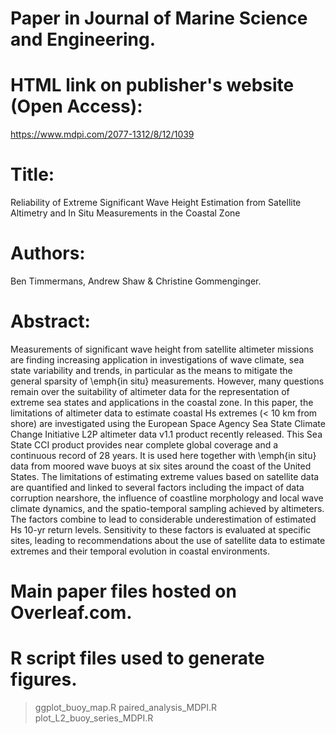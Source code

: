 # Paper in Journal of Marine Science and Engineering.

# HTML link on publisher's website (Open Access):
https://www.mdpi.com/2077-1312/8/12/1039

# Title:
Reliability of Extreme Significant Wave Height Estimation from Satellite Altimetry and In Situ Measurements in the Coastal Zone 

# Authors:
Ben Timmermans, Andrew Shaw & Christine Gommenginger.

# Abstract:
Measurements of significant wave height from satellite altimeter missions are finding increasing application in investigations of wave climate, sea state variability and trends, in particular as the means to mitigate the general sparsity of \emph{in situ} measurements. 
However, many questions remain over the suitability of altimeter data for the representation of extreme sea states and applications in the coastal zone. 
In this paper, the limitations of altimeter data to estimate coastal Hs extremes (< 10 km from shore) are investigated using the European Space Agency Sea State Climate Change Initiative L2P altimeter data v1.1 product recently released.
This Sea State CCI product provides near complete global coverage and a continuous record of 28 years.
It is used here together with \emph{in situ} data from moored wave buoys at six sites around the coast of the United States.
The limitations of estimating extreme values based on satellite data are quantified and linked to several factors including the impact of data corruption nearshore, the influence of coastline morphology and local wave climate dynamics, and the spatio-temporal sampling achieved by altimeters.
The factors combine to lead to considerable underestimation of estimated Hs 10-yr return levels. Sensitivity to these factors is evaluated at specific sites, leading to recommendations about the use of satellite data to estimate extremes and their temporal evolution in coastal environments.

# Main paper files hosted on Overleaf.com.

# R script files used to generate figures.
> ggplot_buoy_map.R
> paired_analysis_MDPI.R
> plot_L2_buoy_series_MDPI.R

